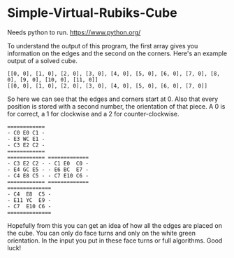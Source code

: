 # Simple-Virtual-Rubiks-Cube

Needs python to run. https://www.python.org/

To understand the output of this program, the first array gives you information on the edges and the second on the corners. Here's an example output of a solved cube.

    [[0, 0], [1, 0], [2, 0], [3, 0], [4, 0], [5, 0], [6, 0], [7, 0], [8, 0], [9, 0], [10, 0], [11, 0]]
    [[0, 0], [1, 0], [2, 0], [3, 0], [4, 0], [5, 0], [6, 0], [7, 0]]

So here we can see that the edges and corners start at 0. Also that every position is stored with a second number, the orientation of that piece. A 0 is for correct, a 1 for clockwise and a 2 for counter-clockwise.

    ============
    - C0 E0 C1 -
    - E3 WC E1 -
    - C3 E2 C2 -
    ============
    ============ =============
    - C3 E2 C2 - - C1 E0  C0 -
    - E4 GC E5 - - E6 BC  E7 -
    - C4 E8 C5 - - C7 E10 C6 -
    ============ =============
    ==============
    - C4  E8  C5 -
    - E11 YC  E9 -
    - C7  E10 C6 -
    ==============

Hopefully from this you can get an idea of how all the edges are placed on the cube. You can only do face turns and only on the white green orientation. In the input you put in these face turns or full algorithms. Good luck!
